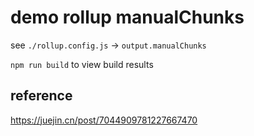 # demo rollup manualChunks

see `./rollup.config.js` -> `output.manualChunks`

`npm run build` to view build results

## reference

https://juejin.cn/post/7044909781227667470
